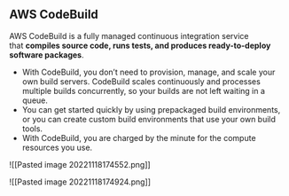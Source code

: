 ## AWS CodeBuild

AWS CodeBuild is a fully managed continuous integration service that **compiles source code, runs tests, and produces ready-to-deploy software packages**.

-   With CodeBuild, you don’t need to provision, manage, and scale your own build servers. CodeBuild scales continuously and processes multiple builds concurrently, so your builds are not left waiting in a queue.
-   You can get started quickly by using prepackaged build environments, or you can create custom build environments that use your own build tools.
-   With CodeBuild, you are charged by the minute for the compute resources you use.

![[Pasted image 20221118174552.png]]

![[Pasted image 20221118174924.png]]